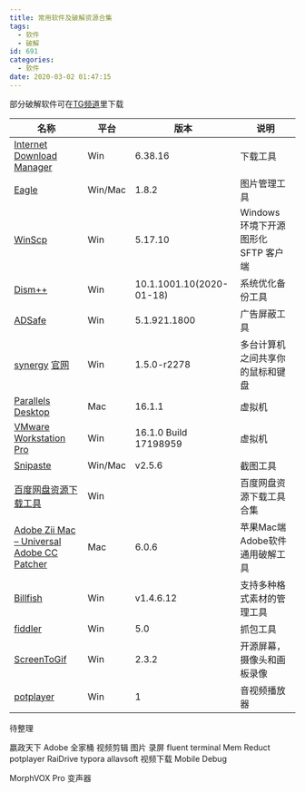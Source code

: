 ```yaml
---
title: 常用软件及破解资源合集
tags:
  - 软件
  - 破解
id: 691
categories:
  - 软件
date: 2020-03-02 01:47:15
---
```


部分破解软件可在[TG频道](https://t.me/wqdy_channel)里下载

| 名称 | 平台 | 版本 | 说明 |
| ------ | ------ | ------ | ------ |
| [Internet Download Manager](https://wqdy.top/366.html) | Win | 6.38.16 | 下载工具
| [Eagle](https://pan.baidu.com/s/1MLnDNKA3ZBiY-xuZCjMV_w) | Win/Mac | 1.8.2 | 图片管理工具
| [WinScp](https://winscp.net/eng/docs/lang:chs) | Win | 5.17.10 | Windows 环境下开源图形化 SFTP 客户端
| [Dism++](http://www.chuyu.me/zh-Hans/index.html) | Win | 10.1.1001.10(2020-01-18) | 系统优化备份工具
| [ADSafe](https://pan.baidu.com/s/1FJainInXigwJXqGKShxrAw) | Win | 5.1.921.1800 | 广告屏蔽工具
| [synergy](https://pan.baidu.com/s/1QYsFCcmbRxypsvEYskZAug) [官网](https://symless.com/synergy) | Win | 1.5.0-r2278 | 多台计算机之间共享你的鼠标和键盘
| [Parallels Desktop](https://pan.baidu.com/s/1DpuPsjiPxtpbnDRvWd3FjQ) | Mac | 16.1.1 | 虚拟机
| [VMware Workstation Pro](https://wqdy.top/2015.html) | Win | 16.1.0 Build 17198959 | 虚拟机
| [Snipaste](https://zh.snipaste.com/) | Win/Mac | v2.5.6 | 截图工具
| [百度网盘资源下载工具](https://wqdy.top/1966.html) | Win |  | 百度网盘资源下载工具合集
| [Adobe Zii Mac – Universal Adobe CC Patcher](https://wqdy.top/2021.html) | Mac | 6.0.6 | 苹果Mac端Adobe软件通用破解工具
| [Billfish](https://www.billfish.cn/) | Win | v1.4.6.12 | 支持多种格式素材的管理工具
| [fiddler](https://pan.baidu.com/s/1pQB01gLb3JNUL4u9XKgrxQ) | Win | 5.0 | 抓包工具
| [ScreenToGif](https://www.screentogif.com/) | Win | 2.3.2 | 开源屏幕，摄像头和画板录像
| [potplayer](http://potplayer.daum.net/) | Win | 1 | 音视频播放器


待整理

嬴政天下 Adobe 全家桶
视频剪辑
图片
录屏
fluent terminal
Mem Reduct
potplayer
RaiDrive
typora
allavsoft 视频下载
Mobile Debug

MorphVOX Pro 变声器
